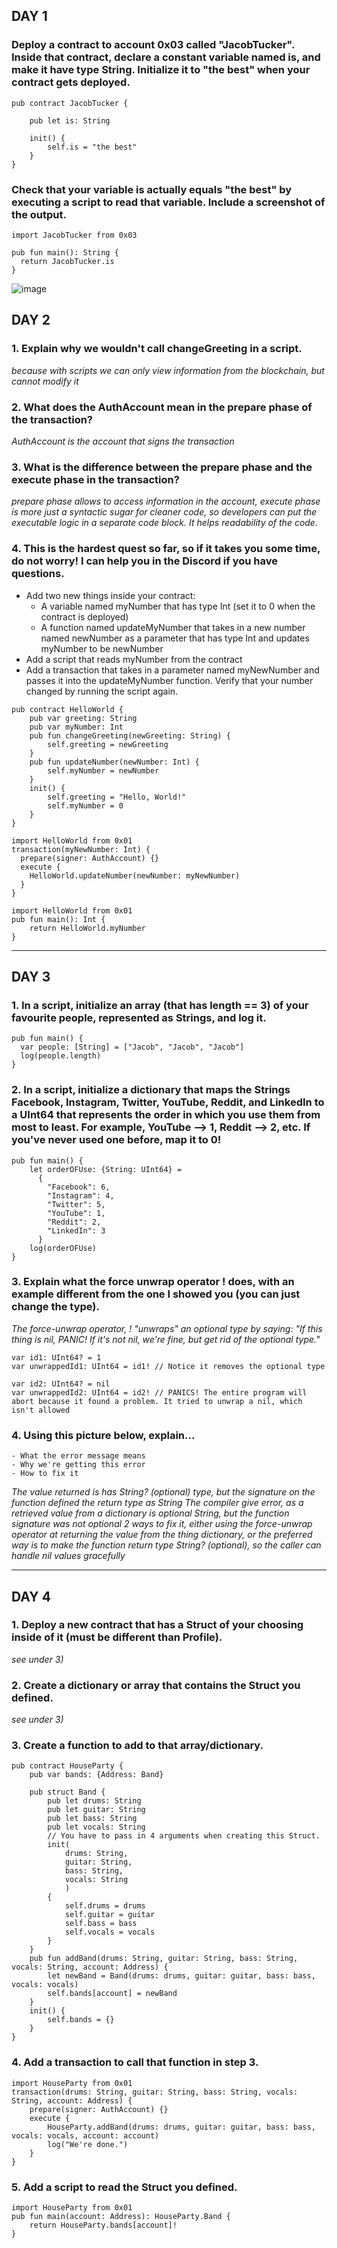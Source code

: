## DAY 1

### Deploy a contract to account 0x03 called "JacobTucker". Inside that contract, declare a constant variable named is, and make it have type String. Initialize it to "the best" when your contract gets deployed.

```
pub contract JacobTucker {

    pub let is: String

    init() {
        self.is = "the best"
    }
}
```


### Check that your variable is actually equals "the best" by executing a script to read that variable. Include a screenshot of the output.

```
import JacobTucker from 0x03

pub fun main(): String {
  return JacobTucker.is
}

```

![image](images/chapter2-screenshot.png)



## DAY 2


### 1. Explain why we wouldn't call changeGreeting in a script.
*because with scripts we can only view information from the blockchain, but cannot modify it*

### 2. What does the AuthAccount mean in the prepare phase of the transaction?
*AuthAccount is the account that signs the transaction*

### 3. What is the difference between the prepare phase and the execute phase in the transaction?
*prepare phase allows to access information in the account, execute phase is more just a syntactic sugar for cleaner code, so developers can put the executable logic in a separate code block. It helps readability of the code.*

### 4. This is the hardest quest so far, so if it takes you some time, do not worry! I can help you in the Discord if you have questions.
- Add two new things inside your contract:
	- A variable named myNumber that has type Int (set it to 0 when the contract is deployed)
	- A function named updateMyNumber that takes in a new number named newNumber as a parameter that has type Int and updates myNumber to be newNumber
- Add a script that reads myNumber from the contract
- Add a transaction that takes in a parameter named myNewNumber and passes it into the updateMyNumber function. Verify that your number changed by running the script again.


```
pub contract HelloWorld {
    pub var greeting: String
    pub var myNumber: Int
    pub fun changeGreeting(newGreeting: String) {
        self.greeting = newGreeting
    }
    pub fun updateNumber(newNumber: Int) {
        self.myNumber = newNumber
    }
    init() {
        self.greeting = "Hello, World!"
        self.myNumber = 0
    }
}
```

```
import HelloWorld from 0x01
transaction(myNewNumber: Int) {
  prepare(signer: AuthAccount) {}
  execute {
    HelloWorld.updateNumber(newNumber: myNewNumber)
  }
}
```

```
import HelloWorld from 0x01
pub fun main(): Int {
    return HelloWorld.myNumber
}
```


---

## DAY 3



### 1. In a script, initialize an array (that has length == 3) of your favourite people, represented as Strings, and log it.

```
pub fun main() {
  var people: [String] = ["Jacob", "Jacob", "Jacob"]
  log(people.length)
}
```

### 2. In a script, initialize a dictionary that maps the Strings Facebook, Instagram, Twitter, YouTube, Reddit, and LinkedIn to a UInt64 that represents the order in which you use them from most to least. For example, YouTube --> 1, Reddit --> 2, etc. If you've never used one before, map it to 0!

```
pub fun main() {
    let orderOFUse: {String: UInt64} = 
      {
        "Facebook": 6, 
        "Instagram": 4,
        "Twitter": 5,
        "YouTube": 1, 
        "Reddit": 2,
        "LinkedIn": 3
      }
    log(orderOFUse)
}
```



### 3. Explain what the force unwrap operator ! does, with an example different from the one I showed you (you can just change the type).


*The force-unwrap operator, ! "unwraps" an optional type by saying: "If this thing is nil, PANIC! If it's not nil, we're fine, but get rid of the optional type."*

```
var id1: UInt64? = 1
var unwrappedId1: UInt64 = id1! // Notice it removes the optional type

var id2: UInt64? = nil
var unwrappedId2: UInt64 = id2! // PANICS! The entire program will abort because it found a problem. It tried to unwrap a nil, which isn't allowed
```



### 4. Using this picture below, explain...
	- What the error message means
	- Why we're getting this error
	- How to fix it



*The value returned is has String? (optional) type, but the signature on the function defined the return type as String
The compiler give error, as a retrieved value from a dictionary is optional String, but the function signature was not optional
2 ways to fix it, either using the force-unwrap operator  at returning the value from the thing dictionary, or the preferred way is to make the function return type String? (optional), so the caller can handle nil values gracefully*

---

## DAY 4



### 1. Deploy a new contract that has a Struct of your choosing inside of it (must be different than Profile).

*see under 3)*


### 2. Create a dictionary or array that contains the Struct you defined.

*see under 3)*

### 3. Create a function to add to that array/dictionary.

```
pub contract HouseParty {
    pub var bands: {Address: Band}
    
    pub struct Band {
        pub let drums: String
        pub let guitar: String
        pub let bass: String
        pub let vocals: String
        // You have to pass in 4 arguments when creating this Struct.
        init(
            drums: String, 
            guitar: String, 
            bass: String,
            vocals: String
            ) 
        {
            self.drums = drums
            self.guitar = guitar
            self.bass = bass
            self.vocals = vocals
        }
    }
    pub fun addBand(drums: String, guitar: String, bass: String, vocals: String, account: Address) {
        let newBand = Band(drums: drums, guitar: guitar, bass: bass, vocals: vocals)
        self.bands[account] = newBand
    }
    init() {
        self.bands = {}
    }
}
```


### 4. Add a transaction to call that function in step 3.


```
import HouseParty from 0x01
transaction(drums: String, guitar: String, bass: String, vocals: String, account: Address) {
    prepare(signer: AuthAccount) {}
    execute {
        HouseParty.addBand(drums: drums, guitar: guitar, bass: bass, vocals: vocals, account: account)
        log("We're done.")
    }
}
```

### 5. Add a script to read the Struct you defined.


```
import HouseParty from 0x01
pub fun main(account: Address): HouseParty.Band {
    return HouseParty.bands[account]!
}
```


